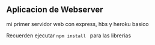 ## Aplicacion de Webserver

mi primer servidor web con express, hbs y heroku basico

Recuerden ejecutar ```npm install ``` para las librerias
